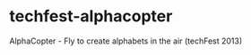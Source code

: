 techfest-alphacopter
====================

AlphaCopter - Fly to create alphabets in the air (techFest 2013)
